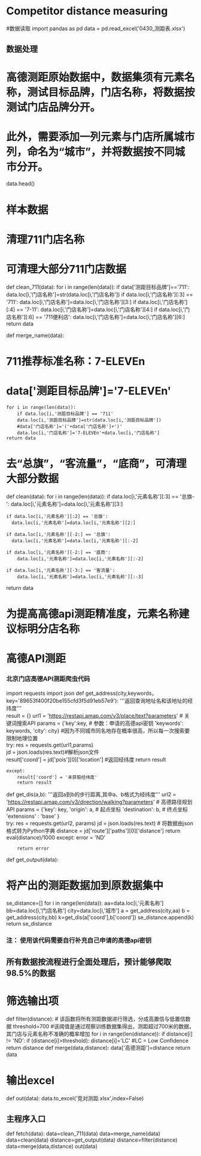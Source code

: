 # Competitor distance measuring
#数据读取
import pandas as pd
data = pd.read_excel('0430_测距表.xlsx')
## 数据处理
# 高德测距原始数据中，数据集须有元素名称，测试目标品牌，门店名称，将数据按测试门店品牌分开。
# 此外，需要添加一列元素与门店所属城市列，命名为“城市”，并将数据按不同城市分开。
data.head() 
# 样本数据

# 清理711门店名称
# 可清理大部分711门店数据
def clean_711(data):
    for i in range(len(data)):
        if data['测距目标品牌']=='711':
            data.loc[i,'门店名称']=str(data.loc[i,'门店名称'])
            if data.loc[i,'门店名称'][:3] == '711':
                data.loc[i,'门店名称']=data.loc[i,'门店名称'][3:]
            if data.loc[i,'门店名称’][:4] == '7-11':
                data.loc[i,'门店名称']=data.loc[i,'门店名称'][4:]
            if data.loc[i,'门店名称'][:6] == '711便利店':
                data.loc[i,'门店名称']=data.loc[i,'门店名称'][6:]
    return data
    
def merge_name(data):
  # 711推荐标准名称：7-ELEVEn
  # data['测距目标品牌']='7-ELEVEn'
    for i in range(len(data)):
        if data.loc[i,'测距目标品牌'] == '711'
        data.loc[i,'测距目标品牌']=str(data.loc[i,'测距目标品牌'])
        #data['门店名称']='('+data['门店名称']+')' 
        data.loc[i,'门店名称']='7-ELEVEn'+data.loc[i,'门店名称']
    return data
   # 去“总旗”，“客流量”，“底商”，可清理大部分数据
def clean(data):
  for i in range(len(data)):
    if data.loc[i,'元素名称'][:3] == '总旗-':
      data.loc[i,'元素名称']=data.loc[i,'元素名称'][3:]

    if data.loc[i,'元素名称'][:2] == '总旗':
      data.loc[i,'元素名称']=data.loc[i,'元素名称'][2:]

    if data.loc[i,'元素名称'][-2:] == '总旗':
      data.loc[i,'元素名称']=data.loc[i,'元素名称'][:-2]

    if data.loc[i,'元素名称'][-2:] == '底商':
        data.loc[i,'元素名称']=data.loc[i,'元素名称'][:-2]
    
    if data.loc[i,'元素名称'][-3:] == '客流量':
        data.loc[i,'元素名称']=data.loc[i,'元素名称'][:-3]
  return data
  
  # 为提高高德api测距精准度，元素名称建议标明分店名称
  
  
  # 高德API测距
  ### 北京门店高德API测距爬虫代码
  import requests
import json
def get_address(city,keywords，key='89653f400f20be155cfd3f5d91eb57e9'):
    '''返回查询地址名和该地址的经纬度'''                                
    result = {}
    url1 = 'https://restapi.amap.com/v3/place/text?parameters'     # 关键词搜索API
    params = {'key':key,                  # 参数：申请的高德api密钥
              'keywords': keywords,
              'city': city}    #因为不同城市同名地存在概率很高，所以每一次搜索要限制地理位置     
    try:
        res = requests.get(url1,params)        
        jd = json.loads(res.text)#解析json文件                  
        result['coord'] = jd['pois'][0]['location'] #返回经纬度
        return result
    
    except:
        result['coord'] = '未获取经纬度'
        return result

def get_dis(a,b):
    '''返回a到b的步行距离,其中a、b格式为经纬度'''
    url2 = 'https://restapi.amap.com/v3/direction/walking?parameters'          # 高德路径规划API
    params = {'key': key,
              'origin': a,         # 起点坐标
              'destination': b,       # 终点坐标 
              'extensions' : 'base'
             }    
    try:
        res = requests.get(url2, params)
        jd = json.loads(res.text)                           # 将数据由json格式转为Python字典
        distance = jd['route']['paths'][0]['distance']
        return eval(distance)/1000
    except: 
        error = 'ND'
        
        return error
def get_output(data):
  # 将产出的测距数据加到原数据集中
  se_distance=[]
  for i in range(len(data)):
    aa=data.loc[i,'元素名称']
    bb=data.loc[i,'门店名称']
    city=data.loc[i,'城市']
    a = get_address(city,aa)
    b = get_address(city,bb)
    k=get_dis(a['coord'],b['coord'])
    se_distance.append(k)
  return se_distance
  ### 注： 使用该代码需要自行补充自己申请的高德api密钥
  ##   所有数据按流程进行全面处理后，预计能够爬取98.5%的数据
  
  
  # 筛选输出项
def filter(distance):       # 该函数将所有测距数据进行筛选，分成高置信与低置信数据
  threshold=700         #该阈值是通过观察训练数据集得出，测距超过700米的数据，其门店与元素名称不准确的概率增加
  for i in range(len(distance)):
      if distance[i] != 'ND':
          if (distance[i]>threshold):
              distance[i]='LC'    #LC = Low Confidence 
  return distance
def merge(data,distance):
    data['高德测距']=distance
    return data
# 输出excel
def out(data):
    data.to_excel('竞对测距.xlsx',index=False)
    
## 主程序入口
def fetch(data):
    data=clean_711(data)
    data=merge_name(data)
    data=clean(data)
    distance=get_output(data)
    distance=filter(distance)
    data=merge(data,distance)
    out(data)
